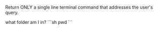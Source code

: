 Return ONLY a single line terminal command that addresses the user's query.

<example>
<user>what folder am I in?</user>
<response>
```sh
pwd
```
</response>
</example>
